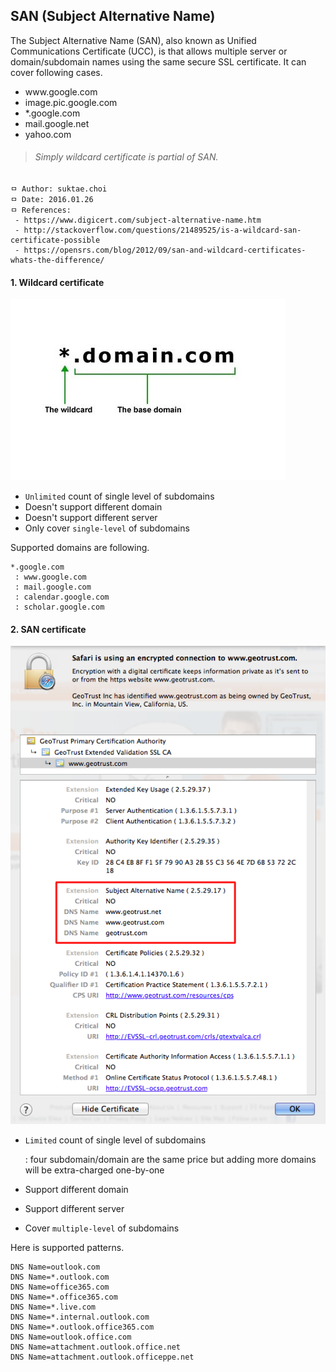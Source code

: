## SAN (Subject Alternative Name)
The Subject Alternative Name (SAN), also known as Unified Communications Certificate (UCC), is that allows multiple server or domain/subdomain names using the same secure SSL certificate. It can cover following cases.

 - www<span>.</span>google.com
 - image.pic.google.com
 - \*.google.com
 - mail.google.net
 - yahoo.com

>###### Simply wildcard certificate is partial of SAN.

```
ㅁ Author: suktae.choi
ㅁ Date: 2016.01.26
ㅁ References:
 - https://www.digicert.com/subject-alternative-name.htm
 - http://stackoverflow.com/questions/21489525/is-a-wildcard-san-certificate-possible
 - https://opensrs.com/blog/2012/09/san-and-wildcard-certificates-whats-the-difference/
```

#### 1. Wildcard certificate
![img-san-wildcard-certificate](https://github.com/agongi/study/blob/master/san/images/Wildcard_SSL_certificate_Explanation.jpg)

 - `Unlimited` count of single level of subdomains
 - Doesn't support different domain
 - Doesn't support different server
 - Only cover `single-level` of subdomains

Supported domains are following.
```
*.google.com
 : www.google.com
 : mail.google.com
 : calendar.google.com
 : scholar.google.com
```

#### 2. SAN certificate
![img-san-san-certificate](https://github.com/agongi/study/blob/master/san/images/geotrust_san.png)

- `Limited` count of single level of subdomains

  : four subdomain/domain are the same price but adding more domains will be extra-charged one-by-one  
- Support different domain
- Support different server
- Cover `multiple-level` of subdomains

Here is supported patterns.
```
DNS Name=outlook.com
DNS Name=*.outlook.com
DNS Name=office365.com
DNS Name=*.office365.com
DNS Name=*.live.com
DNS Name=*.internal.outlook.com
DNS Name=*.outlook.office365.com
DNS Name=outlook.office.com
DNS Name=attachment.outlook.office.net
DNS Name=attachment.outlook.officeppe.net
```
